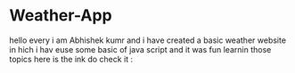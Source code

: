 # Weather-App
hello every i am Abhishek kumr and i have created a basic weather website
in hich i hav euse some basic of java script and it was fun learnin those topics 
here is the ink do check it : 
